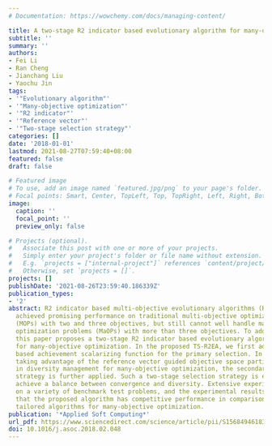 ```yaml
---
# Documentation: https://wowchemy.com/docs/managing-content/

title: A two-stage R2 indicator based evolutionary algorithm for many-objective optimization
subtitle: ''
summary: ''
authors:
- Fei Li
- Ran Cheng
- Jianchang Liu
- Yaochu Jin
tags:
- '"Evolutionary algorithm"'
- '"Many-objective optimization"'
- '"R2 indicator"'
- '"Reference vector"'
- '"Two-stage selection strategy"'
categories: []
date: '2018-01-01'
lastmod: 2021-08-27T07:59:40+08:00
featured: false
draft: false

# Featured image
# To use, add an image named `featured.jpg/png` to your page's folder.
# Focal points: Smart, Center, TopLeft, Top, TopRight, Left, Right, BottomLeft, Bottom, BottomRight.
image:
  caption: ''
  focal_point: ''
  preview_only: false

# Projects (optional).
#   Associate this post with one or more of your projects.
#   Simply enter your project's folder or file name without extension.
#   E.g. `projects = ["internal-project"]` references `content/project/deep-learning/index.md`.
#   Otherwise, set `projects = []`.
projects: []
publishDate: '2021-08-26T23:59:40.186339Z'
publication_types:
- '2'
abstract: R2 indicator based multi-objective evolutionary algorithms (R2-MOEAs) have
  achieved promising performance on traditional multi-objective optimization problems
  (MOPs) with two and three objectives, but still cannot well handle many-objective
  optimization problems (MaOPs) with more than three objectives. To address this issue,
  this paper proposes a two-stage R2 indicator based evolutionary algorithm (TS-R2EA)
  for many-objective optimization. In the proposed TS-R2EA, we first adopt an R2 indicator
  based achievement scalarizing function for the primary selection. In addition, by
  taking advantage of the reference vector guided objective space partition approach
  in diversity management for many-objective optimization, the secondary selection
  strategy is further applied. Such a two-stage selection strategy is expected to
  achieve a balance between convergence and diversity. Extensive experiments are conducted
  on a variety of benchmark test problems, and the experimental results demonstrate
  that the proposed algorithm has competitive performance in comparison with several
  tailored algorithms for many-objective optimization.
publication: '*Applied Soft Computing*'
url_pdf: https://www.sciencedirect.com/science/article/pii/S1568494618301078
doi: 10.1016/j.asoc.2018.02.048
---
```

